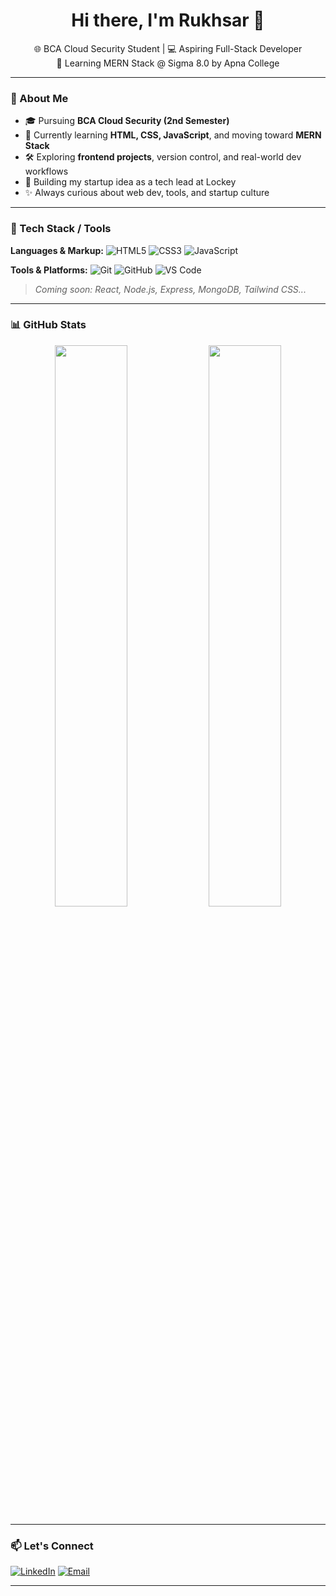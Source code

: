 <h1 align="center">Hi there, I'm Rukhsar 👋</h1>

<p align="center">
🌐 BCA Cloud Security Student | 💻 Aspiring Full-Stack Developer <br/>
🚀 Learning MERN Stack @ Sigma 8.0 by Apna College
</p>

---

### 🚀 About Me

- 🎓 Pursuing **BCA Cloud Security (2nd Semester)**
- 🌱 Currently learning **HTML, CSS, JavaScript**, and moving toward **MERN Stack**
- 🛠️ Exploring **frontend projects**, version control, and real-world dev workflows
- 🚀 Building my startup idea as a tech lead at Lockey
- ✨ Always curious about web dev, tools, and startup culture

---

### 🧠 Tech Stack / Tools

**Languages & Markup:**
![HTML5](https://img.shields.io/badge/HTML5-E34F26?style=flat&logo=html5&logoColor=white)
![CSS3](https://img.shields.io/badge/CSS3-1572B6?style=flat&logo=css3&logoColor=white)
![JavaScript](https://img.shields.io/badge/JavaScript-F7DF1E?style=flat&logo=javascript&logoColor=black)

**Tools & Platforms:**
![Git](https://img.shields.io/badge/Git-F05032?style=flat&logo=git&logoColor=white)
![GitHub](https://img.shields.io/badge/GitHub-100000?style=flat&logo=github&logoColor=white)
![VS Code](https://img.shields.io/badge/VSCode-007ACC?style=flat&logo=visual-studio-code&logoColor=white)

> *Coming soon: React, Node.js, Express, MongoDB, Tailwind CSS...*

---

### 📊 GitHub Stats

<p align="center">
  <img src="https://github-readme-stats.vercel.app/api?username=Rukhsar2305&show_icons=true&theme=radical" width="48%" />
  <img src="https://github-readme-streak-stats.herokuapp.com/?user=Rukhsar2305&theme=radical" width="48%" />
</p>

---

### 📫 Let's Connect

[![LinkedIn](https://img.shields.io/badge/LinkedIn-blue?style=flat-square&logo=linkedin&logoColor=white)](https://www.linkedin.com/in/rukhsarbano23/)
[![Email](https://img.shields.io/badge/Gmail-D14836?style=flat-square&logo=gmail&logoColor=white)](mailto:afsanabegum6430@gmail.com)

---

<!-- Optional Badges (you can update these when you earn them) -->
<!--
### 🏅 Certifications

![Postman](https://img.shields.io/badge/Postman%20Student%20Expert-orange?style=flat-square&logo=postman)
-->

<!--
**Rukhsar2305/Rukhsar2305** is a ✨ _special_ ✨ repository because its `README.md` (this file) appears on your GitHub profile.

Here are some ideas to get you started:

- 🔭 I’m currently working on ...
- 🌱 I’m currently learning ...
- 👯 I’m looking to collaborate on ...
- 🤔 I’m looking for help with ...
- 💬 Ask me about ...
- 📫 How to reach me: ...
- 😄 Pronouns: ...
- ⚡ Fun fact: ...
-->

